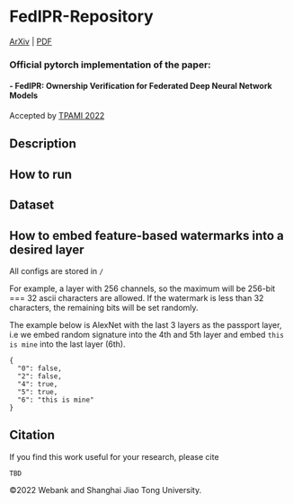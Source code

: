 # FedIPR-Repository

[ArXiv](https://arxiv.org/abs/2109.13236) | [PDF](https://arxiv.org/pdf/2109.13236.pdf)

### Official pytorch implementation of the paper: 
#### - FedIPR: Ownership Verification for Federated Deep Neural Network Models

Accepted by [TPAMI 2022]()

## Description

## How to run

## Dataset

## How to embed feature-based watermarks into a desired layer

All configs are stored in `/`

For example, a layer with 256 channels, so the maximum will be 256-bit === 32 ascii characters are allowed. If the watermark is less than 32 characters, the remaining bits will be set randomly.

The example below is AlexNet with the last 3 layers as the passport layer, i.e we embed random signature into the 4th and 5th layer and embed `this is mine` into the last layer (6th).

```
{
  "0": false,
  "2": false,
  "4": true,
  "5": true,
  "6": "this is mine"
}
```

## Citation
If you find this work useful for your research, please cite
```
TBD
```
&#169;2022 Webank and Shanghai Jiao Tong University.
